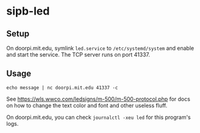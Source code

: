 # sipb-led

## Setup

On doorpi.mit.edu, symlink `led.service` to `/etc/systemd/system` and enable and start the service. The TCP server runs on port 41337.

## Usage

`echo message | nc doorpi.mit.edu 41337 -c`

See https://wls.wwco.com/ledsigns/m-500/m-500-protocol.php for docs on how to change the text color and font and other useless fluff.

On doorpi.mit.edu, you can check `journalctl -xeu led` for this program's logs.
